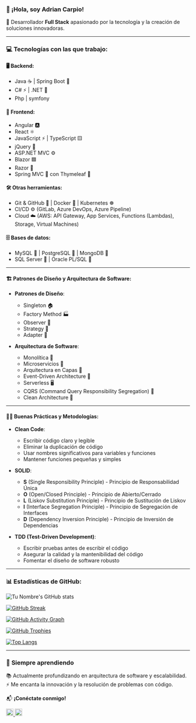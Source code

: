 ### 👋 ¡Hola, soy Adrian Carpio!

🚀 Desarrollador **Full Stack** apasionado por la tecnología y la creación de soluciones innovadoras.

---

### 💻 **Tecnologías con las que trabajo:**

#### 🖥️ Backend:
- Java ☕ | Spring Boot 🌿  
- C# ⚡ | .NET 🔵
- Php | symfony
  
#### 🎨 Frontend:
- Angular 🅰️
- React ⚛️
- JavaScript ⚡ | TypeScript 🟨  
- jQuery 🔷  
- ASP.NET MVC ⚙️  
- Blazor 🟦  
- Razor 📄  
- Spring MVC 🌱 con Thymeleaf 🍃  


#### 🛠️ Otras herramientas:  
- Git & GitHub 🐙 | Docker 🐳 | Kubernetes ☸️  
- CI/CD ⚙️ (GitLab, Azure DevOps, Azure Pipeline)  
- Cloud ☁️ (AWS: API Gateway, App Services, Functions (Lambdas), Storage, Virtual Machines)  

   
#### 🗄️ Bases de datos:  
- MySQL 🐬 | PostgreSQL 🐘 | MongoDB 🍃  
- SQL Server 🏢 | Oracle PL/SQL 🔶 
---
#### 🏗️ **Patrones de Diseño y Arquitectura de Software**:  
- **Patrones de Diseño**:  
  - Singleton 🏠  
  - Factory Method 🏭  
  - Observer 👀  
  - Strategy 🎯  
  - Adapter 🔌  

- **Arquitectura de Software**:  
  - Monolítica 🏢  
  - Microservicios 🧩  
  - Arquitectura en Capas 🔺  
  - Event-Driven Architecture 📢  
  - Serverless 🖥️  
  - CQRS (Command Query Responsibility Segregation) 📝  
  - Clean Architecture 🧼  

---
#### 🧑‍💻 **Buenas Prácticas y Metodologías**:  
- **Clean Code**:  
  - Escribir código claro y legible  
  - Eliminar la duplicación de código  
  - Usar nombres significativos para variables y funciones  
  - Mantener funciones pequeñas y simples  

- **SOLID**:  
  - **S** (Single Responsibility Principle) - Principio de Responsabilidad Única  
  - **O** (Open/Closed Principle) - Principio de Abierto/Cerrado  
  - **L** (Liskov Substitution Principle) - Principio de Sustitución de Liskov  
  - **I** (Interface Segregation Principle) - Principio de Segregación de Interfaces  
  - **D** (Dependency Inversion Principle) - Principio de Inversión de Dependencias  

- **TDD (Test-Driven Development)**:  
  - Escribir pruebas antes de escribir el código  
  - Asegurar la calidad y la mantenibilidad del código  
  - Fomentar el diseño de software robusto  
---

### 📊 **Estadísticas de GitHub:**

![Tu Nombre's GitHub stats](https://github-readme-stats.vercel.app/api?username=carpiom-dev&show_icons=true&theme=radical)

[![GitHub Streak](https://streak-stats.demolab.com?user=carpiom-dev&theme=tokyonight&hide_border=false&background=000000)](https://git.io/streak-stats)

[![GitHub Activity Graph](https://github-readme-activity-graph.vercel.app/graph?username=carpiom-dev&bg_color=0d1117&color=58a6ff&line=58a6ff&point=f0f6fc&area=true&hide_border=true)](https://github.com/ashutosh00710/github-readme-activity-graph)

[![GitHub Trophies](https://github-profile-trophy.vercel.app/?username=carpiom-dev&theme=onedark&no-bg=true&no-frame=true&column=3)](https://github.com/ryo-ma/github-profile-trophy)

[![Top Langs](https://github-readme-stats.vercel.app/api/top-langs/?username=carpiom-dev&layout=compact&langs_count=6&theme=radical&hide=html,css)](https://github.com/anuraghazra/github-readme-stats)

---

### 🌱 **Siempre aprendiendo**
📚 Actualmente profundizando en arquitectura de software y escalabilidad.  
⚡ Me encanta la innovación y la resolución de problemas con código.  

📬 **¡Conéctate conmigo!**

<a href="https://www.linkedin.com/in/adrian-carpio-9b1642173/" target="_blank">
    <img src="https://cdn.jsdelivr.net/gh/devicons/devicon/icons/linkedin/linkedin-original.svg" alt="LinkedIn" width="20" height="20">
</a>

<a href="https://github.com/carpiom-dev" target="_blank">
    <img src="https://cdn.jsdelivr.net/gh/devicons/devicon/icons/github/github-original.svg" alt="GitHub" width="20" height="20">
</a>
